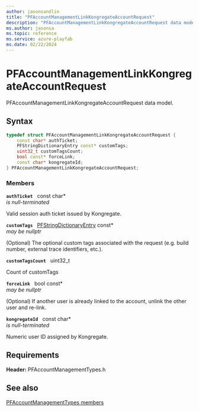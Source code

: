 ```yaml
---
author: jasonsandlin
title: "PFAccountManagementLinkKongregateAccountRequest"
description: "PFAccountManagementLinkKongregateAccountRequest data model."
ms.author: jasonsa
ms.topic: reference
ms.service: azure-playfab
ms.date: 02/22/2024
---
```


# PFAccountManagementLinkKongregateAccountRequest  

PFAccountManagementLinkKongregateAccountRequest data model.  

## Syntax  
  
```cpp
typedef struct PFAccountManagementLinkKongregateAccountRequest {  
    const char* authTicket;  
    PFStringDictionaryEntry const* customTags;  
    uint32_t customTagsCount;  
    bool const* forceLink;  
    const char* kongregateId;  
} PFAccountManagementLinkKongregateAccountRequest;  
```
  
### Members  
  
**`authTicket`** &nbsp; const char*  
*is null-terminated*  
  
Valid session auth ticket issued by Kongregate.
  
**`customTags`** &nbsp; [PFStringDictionaryEntry](../../pftypes/structs/pfstringdictionaryentry.md) const*  
*may be nullptr*  
  
(Optional) The optional custom tags associated with the request (e.g. build number, external trace identifiers, etc.).
  
**`customTagsCount`** &nbsp; uint32_t  
  
Count of customTags
  
**`forceLink`** &nbsp; bool const*  
*may be nullptr*  
  
(Optional) If another user is already linked to the account, unlink the other user and re-link.
  
**`kongregateId`** &nbsp; const char*  
*is null-terminated*  
  
Numeric user ID assigned by Kongregate.
  
  
## Requirements  
  
**Header:** PFAccountManagementTypes.h
  
## See also  
[PFAccountManagementTypes members](../pfaccountmanagementtypes_members.md)  

  
  
